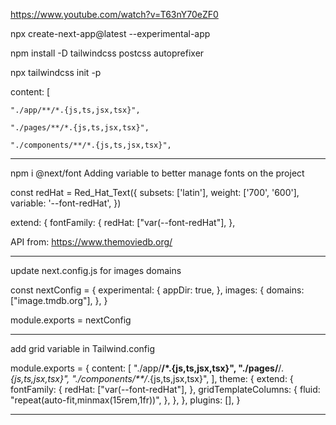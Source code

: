 https://www.youtube.com/watch?v=T63nY70eZF0

npx create-next-app@latest --experimental-app

npm install -D tailwindcss postcss autoprefixer

npx tailwindcss init -p

content: [

    "./app/**/*.{js,ts,jsx,tsx}",

    "./pages/**/*.{js,ts,jsx,tsx}",

    "./components/**/*.{js,ts,jsx,tsx}",

---

npm i @next/font
Adding variable to better manage fonts on the project

const redHat = Red_Hat_Text({
  subsets: ['latin'],
  weight: ['700', '600'],
  variable: '--font-redHat',
})

extend: {
      fontFamily: {
        redHat: ["var(--font-redHat"],
      },

API from:
https://www.themoviedb.org/

---

update next.config.js for images domains

const nextConfig = {
  experimental: {
    appDir: true,
  },
  images: {
    domains: ["image.tmdb.org"],
  },
}

module.exports = nextConfig

---

add grid variable in Tailwind.config

module.exports = {
  content: [
    "./app/**/*.{js,ts,jsx,tsx}",
    "./pages/**/*.{js,ts,jsx,tsx}",
    "./components/**/*.{js,ts,jsx,tsx}",
  ],
  theme: {
    extend: {
      fontFamily: {
        redHat: ["var(--font-redHat"],
      },
      gridTemplateColumns: {
        fluid: "repeat(auto-fit,minmax(15rem,1fr))",
      },
    },
  },
  plugins: [],
}

---